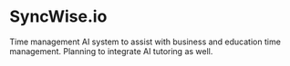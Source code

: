 # SyncWise.io
Time management AI system to assist with business and education time management. Planning to integrate AI tutoring as well.

